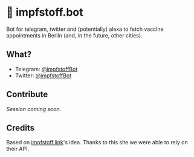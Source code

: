 # 💉 impfstoff.bot

Bot for telegram, twitter and (potentially) alexa to fetch vaccine appointments in Berlin (and, in the future, other cities).

## What?

- Telegram: [@impfstoffBot](http://telegram.me/impfstoffBot)
- Twitter: [@impfstoffBot](https://twitter.com/impfstoffBot)

## Contribute

_Session coming soon_.

## Credits

Based on [impfstoff.link](https://impfstoff.link/)'s idea. Thanks to this site we were able to rely on their API.
